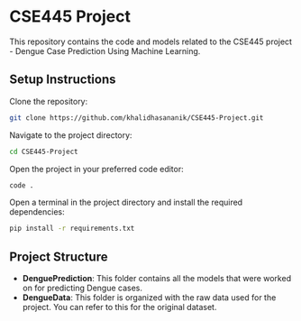 # CSE445 Project

This repository contains the code and models related to the CSE445 project - Dengue Case Prediction Using Machine Learning.

## Setup Instructions

Clone the repository:

   ```bash
   git clone https://github.com/khalidhasananik/CSE445-Project.git
   ```

Navigate to the project directory:

   ```bash
   cd CSE445-Project
   ```

Open the project in your preferred code editor:

   ```bash
   code .
   ```

Open a terminal in the project directory and install the required dependencies:

   ```bash
   pip install -r requirements.txt
   ```

## Project Structure

- **DenguePrediction**: This folder contains all the models that were worked on for predicting Dengue cases.
- **DengueData**: This folder is organized with the raw data used for the project. You can refer to this for the original dataset.
